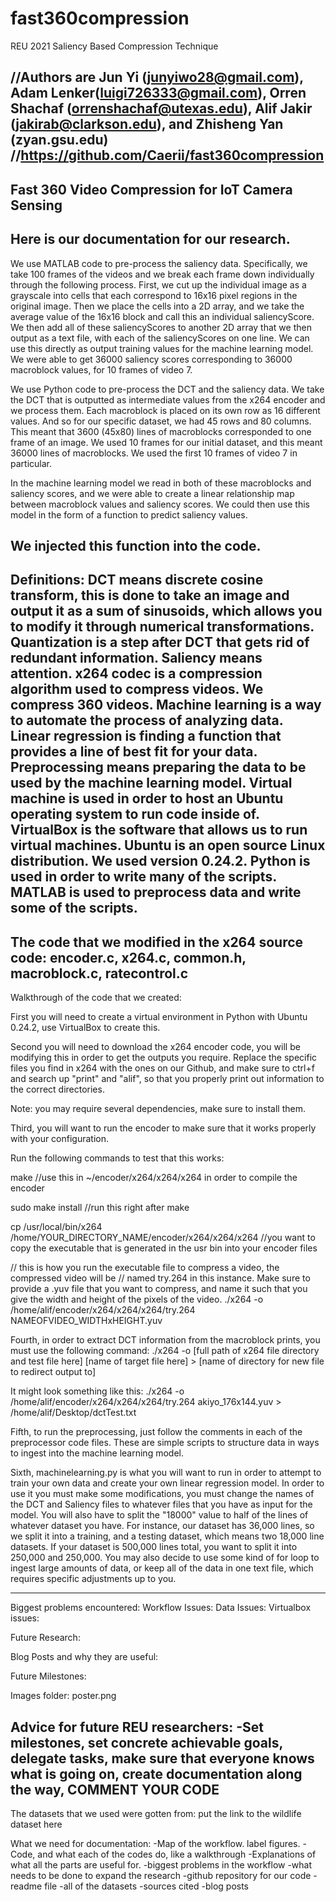 # fast360compression
REU 2021 Saliency Based Compression Technique

//Authors are Jun Yi (junyiwo28@gmail.com), Adam Lenker(luigi726333@gmail.com), Orren Shachaf (orrenshachaf@utexas.edu), Alif Jakir (jakirab@clarkson.edu), and Zhisheng Yan (zyan.gsu.edu)
//https://github.com/Caerii/fast360compression
---------------------------------------------------------------
Fast 360 Video Compression for IoT Camera Sensing
---------------------------------------------------------------
Here is our documentation for our research.
---------------------------------------------------------------
We use MATLAB code to pre-process the saliency data. Specifically, we take 100 frames of the videos and we break each frame down individually through the following process. First, we cut up the individual image as a grayscale into cells that each correspond to 16x16 pixel regions in the original image. Then we place the cells into a 2D array, and we take the average value of the 16x16 block and call this an individual saliencyScore. We then add all of these saliencyScores to another 2D array that we then output as a text file, with each of the saliencyScores on one line. We can use this directly as output training values for the machine learning model. We were able to get 36000 saliency scores corresponding to 36000 macroblock values, for 10 frames of video 7.

We use Python code to pre-process the DCT and the saliency data. We take the DCT that is outputted as intermediate values from the x264 encoder and we process them. Each macroblock is placed on its own row as 16 different values. And so for our specific dataset, we had 45 rows and 80 columns. This meant that 3600 (45x80) lines of macroblocks corresponded to one frame of an image. We used 10 frames for our initial dataset, and this meant 36000 lines of macroblocks. We used the first 10 frames of video 7 in particular.

In the machine learning model we read in both of these macroblocks and saliency scores, and we were able to create a linear relationship map between macroblock values and saliency scores. We could then use this model in the form of a function to predict saliency values.

We injected this function into the code.
---------------------------------------------------------------
Definitions:
DCT means discrete cosine transform, this is done to take an image and output it as a sum of sinusoids, which allows you to modify it through numerical transformations.
Quantization is a step after DCT that gets rid of redundant information.
Saliency means attention.
x264 codec is a compression algorithm used to compress videos. We compress 360 videos.
Machine learning is a way to automate the process of analyzing data.
Linear regression is finding a function that provides a line of best fit for your data.
Preprocessing means preparing the data to be used by the machine learning model.
Virtual machine is used in order to host an Ubuntu operating system to run code inside of.
VirtualBox is the software that allows us to run virtual machines.
Ubuntu is an open source Linux distribution. We used version 0.24.2.
Python is used in order to write many of the scripts.
MATLAB is used to preprocess data and write some of the scripts.
---------------------------------------------------------------
The code that we modified in the x264 source code:
encoder.c, x264.c, common.h, macroblock.c, ratecontrol.c
---------------------------------------------------------------
Walkthrough of the code that we created:

First you will need to create a virtual environment in Python with Ubuntu 0.24.2, use VirtualBox to create this.

Second you will need to download the x264 encoder code, you will be modifying this in order to get the outputs you require. Replace the specific files you find in x264 with the ones on our Github, and make sure to ctrl+f and search up "print" and "alif", so that you properly print out information to the correct directories.

Note: you may require several dependencies, make sure to install them.

Third, you will want to run the encoder to make sure that it works properly with your configuration.

Run the following commands to test that this works:

make //use this in ~/encoder/x264/x264/x264 in order to compile the encoder

sudo make install //run this right after make

cp /usr/local/bin/x264 /home/YOUR_DIRECTORY_NAME/encoder/x264/x264/x264 //you want to copy the executable that is generated in the usr bin into your encoder files

// this is how you run the executable file to compress a video, the compressed video will be 
// named try.264 in this instance. Make sure to provide a .yuv file that you want to compress, and name it such that you give the width and height of the pixels of the video.
./x264 -o /home/alif/encoder/x264/x264/x264/try.264 NAMEOFVIDEO_WIDTHxHEIGHT.yuv 

Fourth, in order to extract DCT information from the macroblock prints, you must use the following command:
./x264 -o [full path of x264 file directory and test file here] [name of target file here] > [name of directory for new file to redirect output to]

It might look something like this:
./x264 -o /home/alif/encoder/x264/x264/x264/try.264 akiyo_176x144.yuv > /home/alif/Desktop/dctTest.txt

Fifth, to run the preprocessing, just follow the comments in each of the preprocessor code files. These are simple scripts to structure data in ways to ingest into the machine learning model.

Sixth, machinelearning.py is what you will want to run in order to attempt to train your own data and create your own linear regression model. In order to use it you must make some modifications, you must change the names of the DCT and Saliency files to whatever files that you have as input for the model. You will also have to split the "18000" value to half of the lines of whatever dataset you have. For instance, our dataset has 36,000 lines, so we split it into a training, and a testing dataset, which means two 18,000 line datasets. If your dataset is 500,000 lines total, you want to split it into 250,000 and 250,000. You may also decide to use some kind of for loop to ingest large amounts of data, or keep all of the data in one text file, which requires specific adjustments up to you.

---------------------------------------------------------------
Biggest problems encountered:
Workflow Issues:
Data Issues:
Virtualbox issues:

Future Research:

Blog Posts and why they are useful:

Future Milestones:

Images folder:
poster.png

Advice for future REU researchers:
-Set milestones, set concrete achievable goals, delegate tasks, make sure that everyone knows what is going on, create documentation along the way, COMMENT YOUR CODE
-

The datasets that we used were gotten from:
put the link to the wildlife dataset here


What we need for documentation:
-Map of the workflow. label figures.
-Code, and what each of the codes do, like a walkthrough
-Explanations of what all the parts are useful for.
-biggest problems in the workflow
-what needs to be done to expand the research
-github repository for our code
-readme file
-all of the datasets
-sources cited
-blog posts
